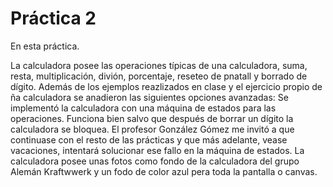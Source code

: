 # Práctica 2
En esta práctica.

La calculadora posee las operaciones típicas de una calculadora, suma, resta, multiplicación, divión, porcentaje, reseteo de pnatall y borrado de dígito.
Además de los ejemplos reazlizados en clase y el ejercicio propio de ña calculadora se anadieron las siguientes opciones avanzadas:
Se implementó la calculadora con una máquina de estados para las operaciones. Funciona bien salvo que después de borrar un dígito la calculadora se bloquea. El profesor González Gómez me invitó a que continuase con el resto de las prácticas y  que más adelante, vease vacaciones, intentará solucionar ese fallo en la máquina de estados. La calculadora posee unas fotos como fondo de la calculadora del grupo Alemán Kraftwwerk y un fodo de color azul pera toda la pantalla o canvas.



